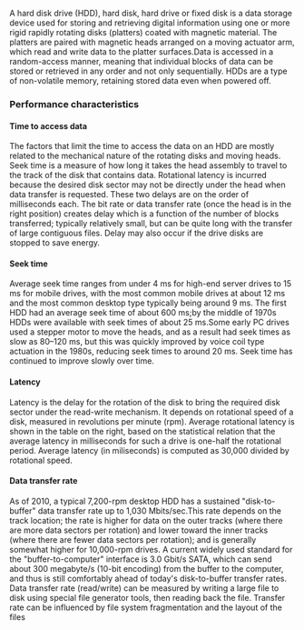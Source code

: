 A hard disk drive (HDD), hard disk, hard drive or fixed disk is a data storage device used for storing and retrieving digital information using one or more rigid rapidly rotating disks (platters) coated with magnetic material. The platters are paired with magnetic heads arranged on a moving actuator arm, which read and write data to the platter surfaces.Data is accessed in a random-access manner, meaning that individual blocks of data can be stored or retrieved in any order and not only sequentially. HDDs are a type of non-volatile memory, retaining stored data even when powered off.

### Performance characteristics

#### Time to access data

The factors that limit the time to access the data on an HDD are mostly related to the mechanical nature of the rotating disks and moving heads. Seek time is a measure of how long it takes the head assembly to travel to the track of the disk that contains data. Rotational latency is incurred because the desired disk sector may not be directly under the head when data transfer is requested. These two delays are on the order of milliseconds each. The bit rate or data transfer rate (once the head is in the right position) creates delay which is a function of the number of blocks transferred; typically relatively small, but can be quite long with the transfer of large contiguous files. Delay may also occur if the drive disks are stopped to save energy. 

#### Seek time

Average seek time ranges from under 4 ms for high-end server drives to 15 ms for mobile drives, with the most common mobile drives at about 12 ms and the most common desktop type typically being around 9 ms. The first HDD had an average seek time of about 600 ms;by the middle of 1970s HDDs were available with seek times of about 25 ms.Some early PC drives used a stepper motor to move the heads, and as a result had seek times as slow as 80–120 ms, but this was quickly improved by voice coil type actuation in the 1980s, reducing seek times to around 20 ms. Seek time has continued to improve slowly over time. 

#### Latency

Latency is the delay for the rotation of the disk to bring the required disk sector under the read-write mechanism. It depends on rotational speed of a disk, measured in revolutions per minute (rpm). Average rotational latency is shown in the table on the right, based on the statistical relation that the average latency in milliseconds for such a drive is one-half the rotational period. Average latency (in miliseconds) is computed as 30,000 divided by rotational speed. 

#### Data transfer rate

As of 2010, a typical 7,200-rpm desktop HDD has a sustained "disk-to-buffer" data transfer rate up to 1,030 Mbits/sec.This rate depends on the track location; the rate is higher for data on the outer tracks (where there are more data sectors per rotation) and lower toward the inner tracks (where there are fewer data sectors per rotation); and is generally somewhat higher for 10,000-rpm drives. A current widely used standard for the "buffer-to-computer" interface is 3.0 Gbit/s SATA, which can send about 300 megabyte/s (10-bit encoding) from the buffer to the computer, and thus is still comfortably ahead of today's disk-to-buffer transfer rates. Data transfer rate (read/write) can be measured by writing a large file to disk using special file generator tools, then reading back the file. Transfer rate can be influenced by file system fragmentation and the layout of the files

